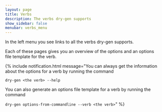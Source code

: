 ```yaml
---
layout: page
title: Verbs
description: The verbs dry-gen supports
show_sidebar: false
menubar: verbs_menu
---
```

In the left menu you see links to all the verbs dry-gen supports. 

Each of these pages gives you an overview of the options and an options file template for the verb. 

{% include notification.html 
message="You can always get the information about the options for a verb by running the command 

`dry-gen <the verb> --help` 

You can also generate an options file template for a verb by running the command 

 `dry-gen options-from-commandline --verb <the verb>`"
%} 
